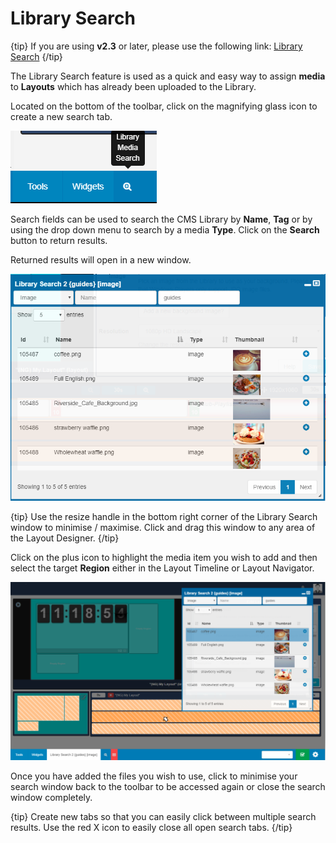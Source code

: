 # Library Search

{tip}
If you are using **v2.3** or later, please use the following link: [Library Search](layouts_library_search.html)
{/tip}

The Library Search feature is used as a quick and easy way to assign **media** to **Layouts** which has already been uploaded to the Library.

Located on the bottom of the toolbar, click on the magnifying glass icon to create a new search tab.

![Library Search Tab](img/v2_layouts_library_tab.png)



Search fields can be used to search the CMS Library by **Name**, **Tag** or by using the drop down menu to search by a media **Type**. Click on the **Search** button to return results.

Returned results will open in a new window. 

![Search Results](img/v2_layouts_search_results.png)

{tip}
Use the resize handle in the bottom right corner of the Library Search window to minimise / maximise. Click and drag this window to any area of the Layout Designer.
{/tip}

Click on the plus icon to highlight the media item you wish to add and then select the target **Region** either in the Layout Timeline or Layout Navigator.

![Add Searched Files](img/v2_layouts_search_add_files.png)

Once you have added the files you wish to use, click to minimise your search window back to the toolbar to be accessed again or close the search window completely.

{tip}
Create new tabs so that you can easily click between multiple search results.
Use the red X icon to easily close all open search tabs.
{/tip}

